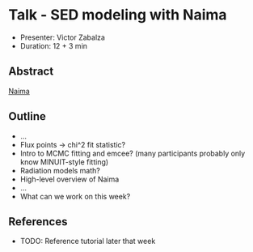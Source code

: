 # Talk - SED modeling with Naima

* Presenter: Victor Zabalza
* Duration: 12 + 3 min

## Abstract

[Naima](https://github.com/zblz/naima)

## Outline

* ...
* Flux points -> chi^2 fit statistic?
* Intro to MCMC fitting and emcee?
  (many participants probably only know MINUIT-style fitting)
* Radiation models math?
* High-level overview of Naima
* ...
* What can we work on this week?

## References

* TODO: Reference tutorial later that week
